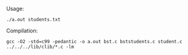 Usage:

```linux
./a.out students.txt
```

Compilation:

```linux
gcc -O2 -std=c99 -pedantic -o a.out bst.c bststudents.c student.c ../../../lib/clib/*.c -lm
```
